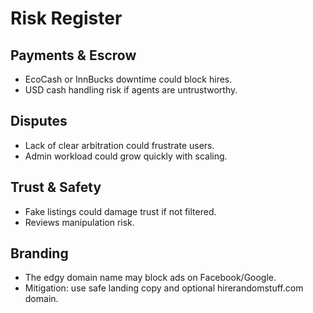 # Risk Register

## Payments & Escrow
- EcoCash or InnBucks downtime could block hires.
- USD cash handling risk if agents are untrustworthy.

## Disputes
- Lack of clear arbitration could frustrate users.
- Admin workload could grow quickly with scaling.

## Trust & Safety
- Fake listings could damage trust if not filtered.
- Reviews manipulation risk.

## Branding
- The edgy domain name may block ads on Facebook/Google.
- Mitigation: use safe landing copy and optional hirerandomstuff.com domain.  


